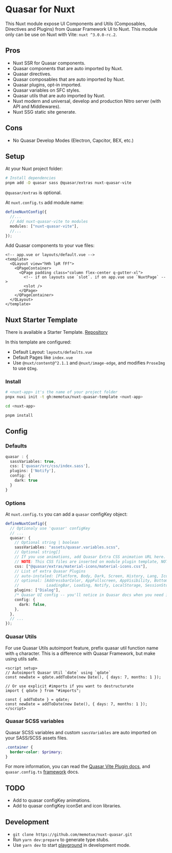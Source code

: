 # Quasar for Nuxt

This Nuxt module expose UI Components and Utils (Composables, Directives and Plugins) from Quasar Framework UI to Nuxt. This module only can be use on Nuxt with Vite: `nuxt ^3.0.0-rc.2`.

## Pros

- Nuxt SSR for Quasar components.
- Quasar components that are auto imported by Nuxt.
- Quasar directives.
- Quasar composables that are auto imported by Nuxt.
- Quasar plugins, opt-in imported.
- Quasar variables on SFC styles.
- Quasar utils that are auto imported by Nuxt.
- Nuxt modern and universal, develop and production Nitro server (with API and Middlewares).
- Nuxt SSG static site generate.

## Cons

- No Quasar Develop Modes (Electron, Capcitor, BEX, etc.)

## Setup

At your Nuxt project folder:

```sh
# Install dependencies
pnpm add -D quasar sass @quasar/extras nuxt-quasar-vite
```

`@quasar/extras` is optional.

At `nuxt.config.ts` add module name:

```ts
defineNuxtConfig({
  //...
  // Add nuxt-quasar-vite to modules
  modules: ["nuxt-quasar-vite"],
  //...
});
```

Add Quasar components to your vue files:

```vue
<!-- app.vue or layouts/default.vue -->
<template>
  <QLayout view="hHh lpR fFf">
    <QPageContainer>
      <QPage padding class="column flex-center q-gutter-xl">
        <!-- if on layouts use `slot`. if on app.vue use `NuxtPage` -->
        <slot />
      </QPage>
    </QPageContainer>
  </QLayout>
</template>
```

## Nuxt Starter Template

There is available a Starter Template. [Repository](https://github.com/memotux/nuxt-quasar-template)

In this template are configured:

- Default Layout: `layouts/defaults.vue`
- Default Pages like `index.vue`
- Use `@nuxt/content@^2.1.1` and `@nuxt/image-edge`, and modifies `ProseImg` to use `QImg`.

### Install

```sh
# <nuxt-app> it's the name of your project folder
pnpx nuxi init -t gh:memotux/nuxt-quasar-template <nuxt-app>

cd <nuxt-app>

pnpm install
```

## Config

### Defaults

```ts
quasar : {
  sassVariables: true,
  css: ['quasar/src/css/index.sass'],
  plugins: ['Notify'],
  config: {
    dark: true
  }
}
```

### Options

At `nuxt.config.ts` you can add a `quasar` configKey object:

```ts
defineNuxtConfig({
  // Optionaly use 'quasar' configKey
  // ...
  quasar: {
    // Optional string | boolean
    sassVariables: "assets/quasar.variables.scss",
    // Optional string[]
    // If you use animations, add Quasar Extra CSS animation URL here.
    // NOTE: This CSS files are inserted on module plugin template, NOT on `nuxt.config`.
    css: ["@quasar/extras/material-icons/material-icons.css"],
    // List of extra Quasar Plugins
    // auto-instaled: [Platform, Body, Dark, Screen, History, Lang, IconSet]
    // optional: [AddressbarColor, AppFullscreen, AppVisibility, BottomSheet, Dialog,
    //            LoadingBar, Loading, Notify, LocalStorage, SessionStorage]
    plugins: ["Dialog"],
    /* Quasar UI config -- you'll notice in Quasar docs when you need it */
    config: {
      dark: false,
    },
  },
  // ...
});
```

### Quasar Utils

For use Quasar Utils autoimport feature, prefix quasar util function name with `q` character. This is a difference with Quasar Framework, but make using utils safe.

```vue
<script setup>
// Autoimport Quasar Util `date` using `qdate`
const newDate = qdate.addToDate(new Date(), { days: 7, months: 1 });

// Or use explicit #imports if you want to destructurate
import { qdate } from "#imports";

const { addToDate } = qdate;
const newDate = addToDate(new Date(), { days: 7, months: 1 });
</script>
```

### Quasar SCSS variables

Quasar SCSS variables and custom `sassVariables` are auto imported on your SASS/SCSS assets files.

```scss
.container {
  border-color: $primary;
}
```

For more information, you can read the [Quasar Vite Plugin docs](https://quasar.dev/start/vite-plugin), and `quasar.config.ts` [framework](https://quasar.dev/quasar-cli-vite/quasar-config-js#framework) docs.

## TODO

- Add to quasar configKey animations.
- Add to quasar configKey iconSet and icon libraries.

## Development

- `git clone https://github.com/memotux/nuxt-quasar.git`
- Run `yarn dev:prepare` to generate type stubs.
- Use `yarn dev` to start [playground](./playground) in development mode.
